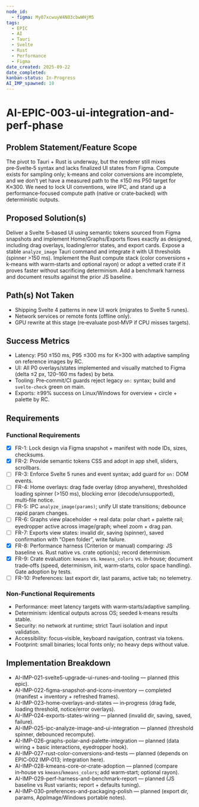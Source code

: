 ```yaml
---
node_id:
  - figma: My07xcwuyW4N03cbwWHjM5
tags:
  - EPIC
  - AI
  - Tauri
  - Svelte
  - Rust
  - Performance
  - Figma
date_created: 2025-09-22
date_completed:
kanban-status: In-Progress
AI_IMP_spawned: 10
---
```


# AI-EPIC-003-ui-integration-and-perf-phase

## Problem Statement/Feature Scope 
The pivot to Tauri + Rust is underway, but the renderer still mixes pre‑Svelte‑5 syntax and lacks finalized UI states from Figma. Compute exists for sampling only; k‑means and color conversions are incomplete, and we don’t yet have a measured path to the ≤150 ms P50 target for K≈300. We need to lock UI conventions, wire IPC, and stand up a performance‑focused compute path (native or crate‑backed) with deterministic outputs.

## Proposed Solution(s) 
Deliver a Svelte 5–based UI using semantic tokens sourced from Figma snapshots and implement Home/Graphs/Exports flows exactly as designed, including drag overlays, loading/error states, and export cards. Expose a stable `analyze_image` Tauri command and integrate it with UI thresholds (spinner >150 ms). Implement the Rust compute stack (color conversions + k‑means with warm‑starts and optional rayon) or adopt a vetted crate if it proves faster without sacrificing determinism. Add a benchmark harness and document results against the prior JS baseline.

## Path(s) Not Taken 
- Shipping Svelte 4 patterns in new UI work (migrates to Svelte 5 runes).
- Network services or remote fonts (offline only).
- GPU rewrite at this stage (re‑evaluate post‑MVP if CPU misses targets).

## Success Metrics 
- Latency: P50 ≤150 ms, P95 ≤300 ms for K=300 with adaptive sampling on reference images by RC.
- UI: All P0 overlays/states implemented and visually matched to Figma (delta ≤2 px, 120–160 ms fades) by beta.
- Tooling: Pre‑commit/CI guards reject legacy `on:` syntax; build and `svelte-check` green on main.
- Exports: ≥99% success on Linux/Windows for overview + circle + palette by RC.

## Requirements

### Functional Requirements
- [x] FR-1: Lock design via Figma snapshot + manifest with node IDs, sizes, checksums.
- [x] FR-2: Provide semantic tokens CSS and adopt in app shell, sliders, scrollbars.
- [ ] FR-3: Enforce Svelte 5 runes and event syntax; add guard for `on:` DOM events.
- [ ] FR-4: Home overlays: drag fade overlay (drop anywhere), thresholded loading spinner (>150 ms), blocking error (decode/unsupported), multi‑file notice.
- [ ] FR-5: IPC `analyze_image(params)`; unify UI state transitions; debounce rapid param changes.
- [ ] FR-6: Graphs view placeholder -> real data: polar chart + palette rail; eyedropper active across image/graph; wheel zoom + drag pan.
- [ ] FR-7: Exports view states: invalid dir, saving (spinner), saved confirmation with “Open folder”, write failure.
- [x] FR-8: Performance harness (Criterion or manual) comparing: JS baseline vs. Rust native vs. crate option(s); record determinism.
- [x] FR-9: Crate evaluation: `kmeans` vs. `kmeans_colors` vs. in‑house; document trade‑offs (speed, determinism, init, warm‑starts, color space handling). Gate adoption by tests.
- [ ] FR-10: Preferences: last export dir, last params, active tab; no telemetry.

### Non-Functional Requirements 
- Performance: meet latency targets with warm‑starts/adaptive sampling.
- Determinism: identical outputs across OS; seeded k‑means results stable.
- Security: no network at runtime; strict Tauri isolation and input validation.
- Accessibility: focus‑visible, keyboard navigation, contrast via tokens.
- Footprint: small binaries; local fonts only; no heavy deps without value.

## Implementation Breakdown 
- AI-IMP-021-svelte5-upgrade-ui-runes-and-tooling — planned (this epic).
- AI-IMP-022-figma-snapshot-and-icons-inventory — completed (manifest + inventory + refreshed frames).
- AI-IMP-023-home-overlays-and-states — in‑progress (drag fade, loading threshold, notice/error overlays).
- AI-IMP-024-exports-states-wiring — planned (invalid dir, saving, saved, failure).
- AI-IMP-025-ipc-analyze-image-and-ui-integration — planned (threshold spinner, debounced recompute).
- AI-IMP-026-graphs-polar-and-palette-integration — planned (data wiring + basic interactions, eyedropper hook).
- AI-IMP-027-rust-color-conversions-and-tests — planned (depends on EPIC‑002 IMP‑013; integration here).
- AI-IMP-028-kmeans-core-or-crate-adoption — planned (compare in‑house vs `kmeans`/`kmeans_colors`; add warm‑start; optional rayon).
- AI-IMP-029-perf-harness-and-benchmark-report — planned (JS baseline vs Rust variants; report + defaults tuning).
- AI-IMP-030-preferences-and-packaging-polish — planned (export dir, params, AppImage/Windows portable notes).
